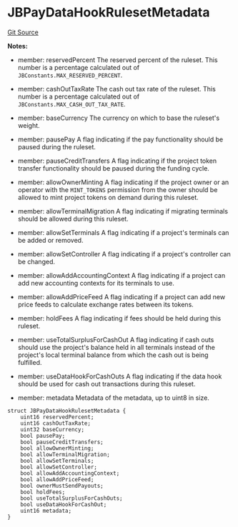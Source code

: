 # JBPayDataHookRulesetMetadata
[Git Source](https://github.com/Bananapus/nana-721-hook/blob/e813fb5b7d17cd3d18023137d70a7b2f3911ad99/src/structs/JBPayDataHookRulesetMetadata.sol)

**Notes:**
- member: reservedPercent The reserved percent of the ruleset. This number is a percentage calculated out of
`JBConstants.MAX_RESERVED_PERCENT`.

- member: cashOutTaxRate The cash out tax rate of the ruleset. This number is a percentage calculated out of
`JBConstants.MAX_CASH_OUT_TAX_RATE`.

- member: baseCurrency The currency on which to base the ruleset's weight.

- member: pausePay A flag indicating if the pay functionality should be paused during the ruleset.

- member: pauseCreditTransfers A flag indicating if the project token transfer functionality should be paused
during the funding cycle.

- member: allowOwnerMinting A flag indicating if the project owner or an operator with the `MINT_TOKENS`
permission from the owner should be allowed to mint project tokens on demand during this ruleset.

- member: allowTerminalMigration A flag indicating if migrating terminals should be allowed during this
ruleset.

- member: allowSetTerminals A flag indicating if a project's terminals can be added or removed.

- member: allowSetController A flag indicating if a project's controller can be changed.

- member: allowAddAccountingContext A flag indicating if a project can add new accounting contexts for its
terminals to use.

- member: allowAddPriceFeed A flag indicating if a project can add new price feeds to calculate exchange rates
between its tokens.

- member: holdFees A flag indicating if fees should be held during this ruleset.

- member: useTotalSurplusForCashOut A flag indicating if cash outs should use the project's balance held
in all terminals instead of the project's local terminal balance from which the cash out is being fulfilled.

- member: useDataHookForCashOuts A flag indicating if the data hook should be used for cash out transactions
during
this ruleset.

- member: metadata Metadata of the metadata, up to uint8 in size.


```solidity
struct JBPayDataHookRulesetMetadata {
    uint16 reservedPercent;
    uint16 cashOutTaxRate;
    uint32 baseCurrency;
    bool pausePay;
    bool pauseCreditTransfers;
    bool allowOwnerMinting;
    bool allowTerminalMigration;
    bool allowSetTerminals;
    bool allowSetController;
    bool allowAddAccountingContext;
    bool allowAddPriceFeed;
    bool ownerMustSendPayouts;
    bool holdFees;
    bool useTotalSurplusForCashOuts;
    bool useDataHookForCashOut;
    uint16 metadata;
}
```

